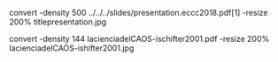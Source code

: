 


convert -density 500 ../../../slides/presentation.eccc2018.pdf[1] -resize 200% titlepresentation.jpg


convert -density 144 lacienciadelCAOS-ischifter2001.pdf -resize 200% lacienciadelCAOS-ishifter2001.jpg 




